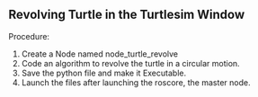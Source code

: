 ## Revolving Turtle in the Turtlesim Window

Procedure: 
1. Create a Node named node_turtle_revolve
2. Code an algorithm to revolve the turtle in a circular motion.
3. Save the python file and make it Executable. 
4. Launch the files after launching the roscore, the master node.
